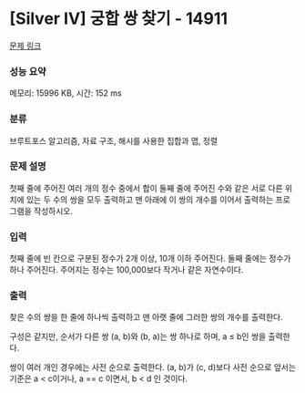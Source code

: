 # [Silver IV] 궁합 쌍 찾기 - 14911 

[문제 링크](https://www.acmicpc.net/problem/14911) 

### 성능 요약

메모리: 15996 KB, 시간: 152 ms

### 분류

브루트포스 알고리즘, 자료 구조, 해시를 사용한 집합과 맵, 정렬

### 문제 설명

<p>첫째 줄에 주어진 여러 개의 정수 중에서 합이 둘째 줄에 주어진 수와 같은 서로 다른 위치에 있는 두 수의 쌍을 모두 출력하고 맨 아래에 이 쌍의 개수를 이어서 출력하는 프로그램을 작성하시오.</p>

### 입력 

 <p>첫째 줄에 빈 칸으로 구분된 정수가 2개 이상, 10개 이하 주어진다. 둘째 줄에는 정수가 하나 주어진다. 주어지는 정수는 100,000보다 작거나 같은 자연수이다.</p>

### 출력 

 <p>찾은 수의 쌍을 한 줄에 하나씩 출력하고 맨 아랫 줄에 그러한 쌍의 개수를 출력한다.</p>

<p>구성은 같지만, 순서가 다른 쌍 (a, b)와 (b, a)는 쌍 하나로 하며, a ≤ b인 쌍을 출력한다.</p>

<p>쌍이 여러 개인 경우에는 사전 순으로 출력한다. (a, b)가 (c, d)보다 사전 순으로 앞서는 기준은 a < c이거나, a == c 이면서, b < d 인 것이다.</p>

